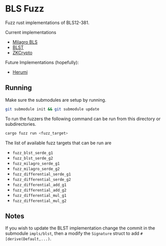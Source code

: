 # BLS Fuzz
Fuzz rust implementations of BLS12-381.

Current implementations
- [Milagro BLS](https://github.com/sigp/milagro_bls)
- [BLST](https://github.com/supranational/blst)
- [ZKCrypto](https://github.com/zkcrypto/bls12_381)

Future Implementations (hopefully):
- [Herumi](https://github.com/herumi/bls-eth-rust)

## Running

Make sure the submodules are setup by running.

```bash
git submodule init && git submodule update
```

To run the fuzzers the following command can be run from this directory or subdirectories.

```bash
cargo fuzz run <fuzz_target>
```

The list of available fuzz targets that can be run are
- `fuzz_blst_serde_g1`
- `fuzz_blst_serde_g2`
- `fuzz_milagro_serde_g1`
- `fuzz_milagro_serde_g2`
- `fuzz_differential_serde_g1`
- `fuzz_differential_serde_g2`
- `fuzz_differential_add_g1`
- `fuzz_differential_add_g2`
- `fuzz_differential_mul_g1`
- `fuzz_differential_mul_g2`

## Notes

If you wish to update the BLST implementation change the commit in the submodule
`impls/blst`, then a modify the `Signature` struct to add
`#[derive(Default,...)`.
